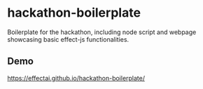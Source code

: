 # hackathon-boilerplate
Boilerplate for the hackathon, including node script and webpage showcasing basic effect-js functionalities.

## Demo
https://effectai.github.io/hackathon-boilerplate/
